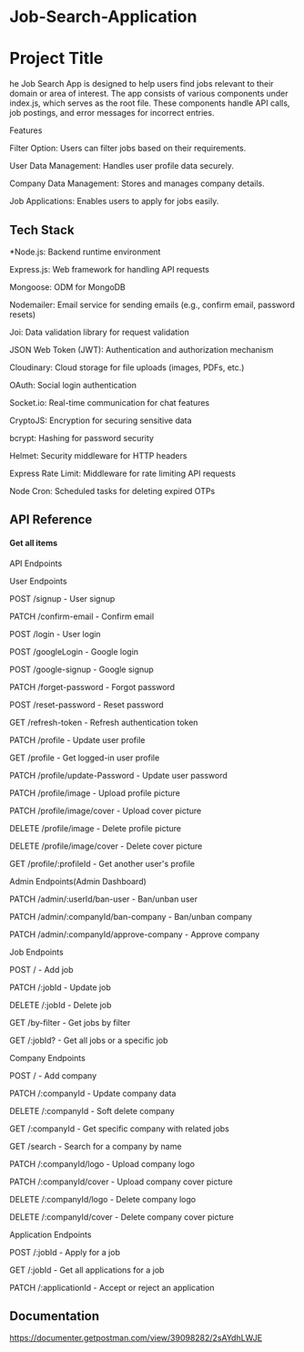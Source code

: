 # Job-Search-Application
# Project Title

he Job Search App is designed to help users find jobs relevant to their domain or area of interest. The app consists of various components under index.js, which serves as the root file. These components handle API calls, job postings, and error messages for incorrect entries.

Features

Filter Option: Users can filter jobs based on their requirements.

User Data Management: Handles user profile data securely.

Company Data Management: Stores and manages company details.

Job Applications: Enables users to apply for jobs easily.

## Tech Stack

*Node.js: Backend runtime environment

Express.js: Web framework for handling API requests

Mongoose: ODM for MongoDB

Nodemailer: Email service for sending emails (e.g., confirm email, password resets)

Joi: Data validation library for request validation

JSON Web Token (JWT): Authentication and authorization mechanism

Cloudinary: Cloud storage for file uploads (images, PDFs, etc.)

OAuth: Social login authentication

Socket.io: Real-time communication for chat features

CryptoJS: Encryption for securing sensitive data

bcrypt: Hashing for password security

Helmet: Security middleware for HTTP headers

Express Rate Limit: Middleware for rate limiting API requests

Node Cron: Scheduled tasks for deleting expired OTPs
## API Reference

#### Get all items

API Endpoints

User Endpoints

POST /signup - User signup

PATCH /confirm-email - Confirm email

POST /login - User login

POST /googleLogin - Google login

POST /google-signup - Google signup

PATCH /forget-password - Forgot password

POST /reset-password - Reset password

GET /refresh-token - Refresh authentication token

PATCH /profile - Update user profile

GET /profile - Get logged-in user profile

PATCH /profile/update-Password - Update user password

PATCH /profile/image - Upload profile picture

PATCH /profile/image/cover - Upload cover picture

DELETE /profile/image - Delete profile picture

DELETE /profile/image/cover - Delete cover picture

GET /profile/:profileId - Get another user's profile

Admin Endpoints(Admin Dashboard)

PATCH /admin/:userId/ban-user - Ban/unban user

PATCH /admin/:companyId/ban-company - Ban/unban company

PATCH /admin/:companyId/approve-company - Approve company

Job Endpoints

POST / - Add job

PATCH /:jobId - Update job

DELETE /:jobId - Delete job

GET /by-filter - Get jobs by filter

GET /:jobId? - Get all jobs or a specific job

Company Endpoints

POST / - Add company

PATCH /:companyId - Update company data

DELETE /:companyId - Soft delete company

GET /:companyId - Get specific company with related jobs

GET /search - Search for a company by name

PATCH /:companyId/logo - Upload company logo

PATCH /:companyId/cover - Upload company cover picture

DELETE /:companyId/logo - Delete company logo

DELETE /:companyId/cover - Delete company cover picture

Application Endpoints

POST /:jobId - Apply for a job

GET /:jobId - Get all applications for a job

PATCH /:applicationId - Accept or reject an application


## Documentation
https://documenter.getpostman.com/view/39098282/2sAYdhLWJE

